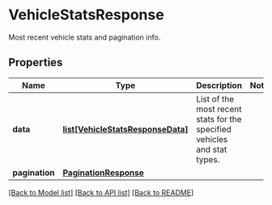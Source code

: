 # VehicleStatsResponse

Most recent vehicle stats and pagination info.
## Properties
Name | Type | Description | Notes
------------ | ------------- | ------------- | -------------
**data** | [**list[VehicleStatsResponseData]**](VehicleStatsResponseData.md) | List of the most recent stats for the specified vehicles and stat types. | 
**pagination** | [**PaginationResponse**](PaginationResponse.md) |  | 

[[Back to Model list]](../README.md#documentation-for-models) [[Back to API list]](../README.md#documentation-for-api-endpoints) [[Back to README]](../README.md)


